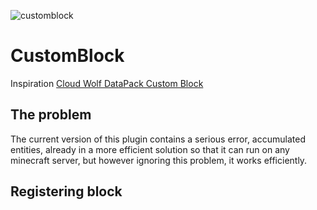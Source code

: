 ![customblock](https://user-images.githubusercontent.com/68911691/195412546-feadd07b-39e2-41a1-a9d7-b5e14bec3533.png)
# CustomBlock
Inspiration [Cloud Wolf DataPack Custom Block](https://www.youtube.com/watch?v=ENK0b_2yT1c&ab_channel=CloudWolf)
## The problem
The current version of this plugin contains a serious error, accumulated entities, already in a more efficient solution so that it can run on any minecraft server, but however ignoring this problem, it works efficiently.
## Registering block

